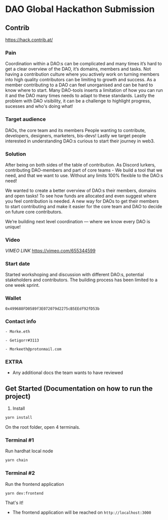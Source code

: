 # DAO Global Hackathon Submission

## Contrib
https://hack.contrib.at/

### Pain
Coordination within a DAO:s can be complicated and many times it’s hard to get a clear overview of the DAO, it’s domains, members and tasks. Not having a contribution culture where you actively work on turning members into high quality contributors can be limiting to growth and success. As a member contributing to a DAO can feel unorganised and can be hard to know where to start. Many DAO-tools inserts a limitation of how you can run it and the DAO many times needs to adapt to these standards. Lastly the problem with DAO visibility, it can be a challenge to highlight progress, sucesses and who's doing what!

### Target audience
DAOs, the core team and its members
People wanting to contribute, developers, designers, marketers, bis-devs!
Lastly we target people interested in understanding DAO:s curious to start their journey in web3.

### Solution
After being on both sides of the table of contribution. As Discord lurkers, contributing DAO-members and part of core teams - We build a tool that we need, and that we want to use. Without any limits 100% flexible to the DAO:s need! 

We wanted to create a better overview of DAO:s their members, domains and open tasks! To see how funds are allocated and even suggest where you feel contribution is needed.  A new way for DAOs to get their members to start contributing and make it easier for the core team and DAO to decide on future core contributors. 

We’re building next level coordination — where we know every DAO is unique!

### Video
*VIMEO LINK*
https://vimeo.com/655344599

### Start date
Started workshoping and discussion with different DAO:s, potential stakeholders and contributors. The building process has been limited to a one week sprint.

### Wallet
    0x499688FD0589f3E072079d2275cB5EEdf92fD53b

### Contact info
    - Morke.eth
   
    - Getigorr#3113
    
    - Morkeeth@protonmail.com

### EXTRA
- Any additional docs the team wants to have reviewed


## Get Started (Documentation on how to run the project)

1. Install

```sh
yarn install
```

On the root folder, open 4 terminals.

### Terminal #1

Run hardhat local node

```sh
yarn chain
```

### Terminal #2

Run the frontend application

```sh
yarn dev:frontend
```

That's it!

- The frontend application will be reached on `http://localhost:3000`
